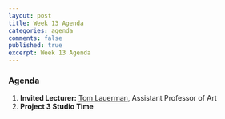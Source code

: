 ```yaml
---
layout: post
title: Week 13 Agenda
categories: agenda
comments: false
published: true
excerpt: Week 13 Agenda
---
```


### Agenda

1. **Invited Lecturer:** [Tom Lauerman](https://sova.psu.edu/profile/tomlauerman), Assistant Professor of Art
2. **Project 3 Studio Time**
